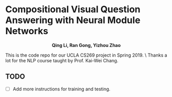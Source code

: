 # Compositional Visual Question Answering with Neural Module Networks

<p align="center">
  <b>Qing Li, Ran Gong, Yizhou Zhao</b></span>
</p>

This is the code repo for our UCLA CS269 project in Spring 2019. \\
Thanks a lot for the NLP course taught by Prof. Kai-Wei Chang.

## TODO
- [ ] Add more instructions for training and testing.
